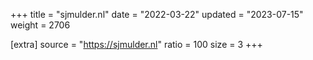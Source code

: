+++
title = "sjmulder.nl"
date = "2022-03-22"
updated = "2023-07-15"
weight = 2706

[extra]
source = "https://sjmulder.nl"
ratio = 100
size = 3
+++
